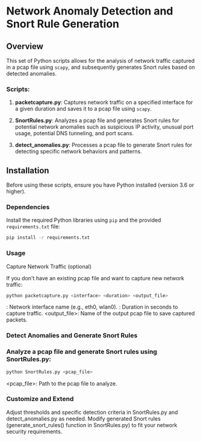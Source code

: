 # Network Anomaly Detection and Snort Rule Generation

## Overview

This set of Python scripts allows for the analysis of network traffic captured in a pcap file using `scapy`, and subsequently generates Snort rules based on detected anomalies.

### Scripts:

1. **packetcapture.py**: Captures network traffic on a specified interface for a given duration and saves it to a pcap file using `scapy`.

2. **SnortRules.py**: Analyzes a pcap file and generates Snort rules for potential network anomalies such as suspicious IP activity, unusual port usage, potential DNS tunneling, and port scans.

3. **detect_anomalies.py**: Processes a pcap file to generate Snort rules for detecting specific network behaviors and patterns.

## Installation

Before using these scripts, ensure you have Python installed (version 3.6 or higher).

### Dependencies

Install the required Python libraries using `pip` and the provided `requirements.txt` file:

```bash
pip install -r requirements.txt
```

### Usage
Capture Network Traffic (optional)

If you don't have an existing pcap file and want to capture new network traffic:

```bash
python packetcapture.py <interface> <duration> <output_file>
```
<interface>: Network interface name (e.g., eth0, wlan0).
<duration>: Duration in seconds to capture traffic.
<output_file>: Name of the output pcap file to save captured packets.


### Detect Anomalies and Generate Snort Rules

### Analyze a pcap file and generate Snort rules using SnortRules.py:

```bash
python SnortRules.py <pcap_file>
```
<pcap_file>: Path to the pcap file to analyze.


### Customize and Extend

Adjust thresholds and specific detection criteria in SnortRules.py and detect_anomalies.py as needed.
Modify generated Snort rules (generate_snort_rules() function in SnortRules.py) to fit your network security requirements.

